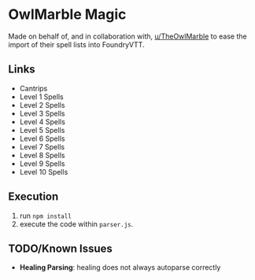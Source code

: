 # OwlMarble Magic

Made on behalf of, and in collaboration with, [u/TheOwlMarble](https://www.reddit.com/user/TheOwlMarble) to ease the import of their spell lists into FoundryVTT.

## Links

- Cantrips
- Level 1 Spells
- Level 2 Spells
- Level 3 Spells
- Level 4 Spells
- Level 5 Spells
- Level 6 Spells
- Level 7 Spells
- Level 8 Spells
- Level 9 Spells
- Level 10 Spells

## Execution

1. run `npm install`
2. execute the code within `parser.js`.

## TODO/Known Issues

- **Healing Parsing**: healing does not always autoparse correctly